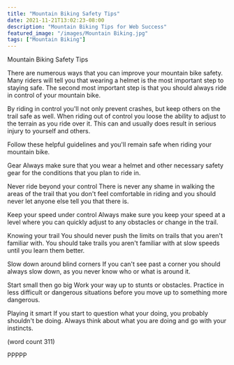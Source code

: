 ```yaml
---
title: "Mountain Biking Safety Tips"
date: 2021-11-21T13:02:23-08:00
description: "Mountain Biking Tips for Web Success"
featured_image: "/images/Mountain Biking.jpg"
tags: ["Mountain Biking"]
---
```


Mountain Biking Safety Tips

There are numerous ways that you can improve your
mountain bike safety.  Many riders will tell you 
that wearing a helmet is the most important step to
staying safe.  The second most important step is 
that you should always ride in control of your 
mountain bike.

By riding in control you'll not only prevent crashes,
but keep others on the trail safe as well.  When 
riding out of control you loose the ability to 
adjust to the terrain as you ride over it.  This can
and usually does result in serious injury to yourself
and others.

Follow these helpful guidelines and you'll remain
safe when riding your mountain bike.

Gear
Always make sure that you wear a helmet and other 
necessary safety gear for the conditions that you 
plan to ride in.

Never ride beyond your control
There is never any shame in walking the areas of 
the trail that you don't feel comfortable in riding
and you should never let anyone else tell you that
there is.

Keep your speed under control
Always make sure you keep your speed at a level 
where you can quickly adjust to any obstacles or 
change in the trail.

Knowing your trail
You should never push the limits on trails that you
aren't familiar with.  You should take trails you
aren't familiar with at slow speeds until you learn
them better.

Slow down around blind corners
If you can't see past a corner you should always 
slow down, as you never know who or what is around it.

Start small then go big
Work your way up to stunts or obstacles.  Practice in
less difficult or dangerous situations before you 
move up to something more dangerous.

Playing it smart
If you start to question what your doing, you probably
shouldn't be doing.  Always think about what you are 
doing and go with your instincts.

(word count 311)

PPPPP
